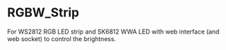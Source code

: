 # RGBW_Strip
For WS2812 RGB LED strip and SK6812 WWA LED
with web interface (and web socket) to control the brightness.
